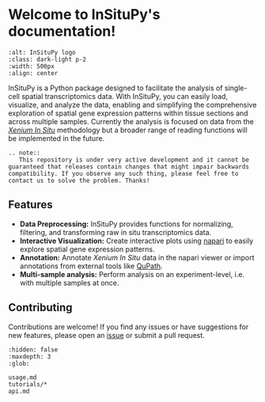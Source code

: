 # Welcome to InSituPy's documentation!

```{image} _static/img/insitupy_logo_with_name_wo_bg.png
:alt: InSituPy logo
:class: dark-light p-2
:width: 500px
:align: center
```

InSituPy is a Python package designed to facilitate the analysis of single-cell spatial transcriptomics data. With InSituPy, you can easily load, visualize, and analyze the data, enabling and simplifying the comprehensive exploration of spatial gene expression patterns within tissue sections and across multiple samples.
Currently the analysis is focused on data from the [_Xenium In Situ_](https://www.10xgenomics.com/platforms/xenium) methodology but a broader range of reading functions will be implemented in the future.

```{eval-rst}
.. note::
   This repository is under very active development and it cannot be guaranteed that releases contain changes that might impair backwards compatibility. If you observe any such thing, please feel free to contact us to solve the problem. Thanks!
```

## Features

- **Data Preprocessing:** InSituPy provides functions for normalizing, filtering, and transforming raw in situ transcriptomics data.
- **Interactive Visualization:** Create interactive plots using [napari](https://napari.org/stable/#) to easily explore spatial gene expression patterns.
- **Annotation:** Annotate _Xenium In Situ_ data in the napari viewer or import annotations from external tools like [QuPath](https://qupath.github.io/).
- **Multi-sample analysis:** Perform analysis on an experiment-level, i.e. with multiple samples at once.

## Contributing

Contributions are welcome! If you find any issues or have suggestions for new features, please open an [issue](https://github.com/SpatialPathology/InSituPy/issues) or submit a pull request.

```{toctree}
:hidden: false
:maxdepth: 3
:glob:

usage.md
tutorials/*
api.md
```